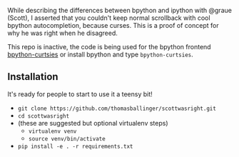 While describing the differences between bpython and ipython with @graue (Scott),
I asserted that you couldn't keep normal scrollback with cool bpython
autocompletion, because curses. This is a proof of concept for why
he was right when he disagreed.

This repo is inactive, the code is being used for the bpython frontend [bpython-curtsies](https://bitbucket.org/bobf/bpython)
or install bpython and type `bpython-curtsies`.

Installation
------------

It's ready for people to start to use it a teensy bit!

* `git clone https://github.com/thomasballinger/scottwasright.git`
* `cd scottwasright`
* (these are suggested but optional virtualenv steps)
  * `virtualenv venv`
  * `source venv/bin/activate`
* `pip install -e . -r requirements.txt`
